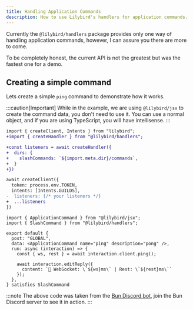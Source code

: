 ```yaml
---
title: Handling Application Commands
description: How to use Lilybird's handlers for application commands.
---
```


Currently the `@lilybird/handlers` package provides only one way of handling application commands, however, I can assure you there are more to come.

To be completely honest, the current API is not the greatest but was the fastest one for a demo.

## Creating a simple command

Lets create a simple `ping` command to demonstrate how it works.

:::caution[Important]
While in the example, we are using `@lilybird/jsx` to create the command data, you don't need to use it. You can use a normal object, and if you are using TypeScript, you will have intellisense.
:::

```diff lang="ts" title="index.ts"
import { createClient, Intents } from "lilybird";
+import { createHandler } from "@lilybird/handlers";

+const listeners = await createHandler({
+  dirs: {
+    slashCommands: `${import.meta.dir}/commands`,
+  }
+})

await createClient({
  token: process.env.TOKEN,
  intents: [Intents.GUILDS],
-  listeners: {/* your listeners */}
+  ...listeners
})
```

```tsx title="commands/ping.tsx"
import { ApplicationCommand } from "@lilybird/jsx";
import { SlashCommand } from "@lilybird/handlers";

export default {
  post: "GLOBAL",
  data: <ApplicationCommand name="ping" description="pong" />,
  run: async (interaction) => {
    const { ws, rest } = await interaction.client.ping();

    await interaction.editReply({
      content: `🏓 WebSocket: \`${ws}ms\` | Rest: \`${rest}ms\``
    });
  },
} satisfies SlashCommand
```

:::note
The above code was taken from the [Bun Discord bot](https://github.com/xHyroM/bun-discord-bot), join the Bun Discord server to see it in action.
:::